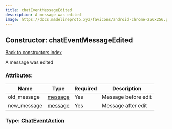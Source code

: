 ```yaml
---
title: chatEventMessageEdited
description: A message was edited
image: https://docs.madelineproto.xyz/favicons/android-chrome-256x256.png
---
```

## Constructor: chatEventMessageEdited  
[Back to constructors index](index.md)



A message was edited

### Attributes:

| Name     |    Type       | Required | Description |
|----------|---------------|----------|-------------|
|old\_message|[message](../constructors/message.md) | Yes|Message before edit|
|new\_message|[message](../constructors/message.md) | Yes|Message after edit|



### Type: [ChatEventAction](../types/ChatEventAction.md)


